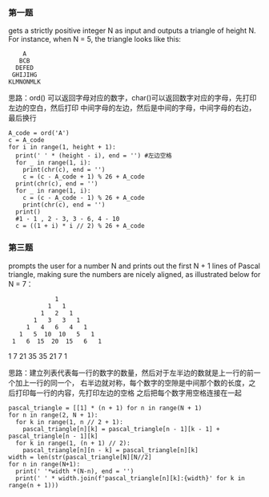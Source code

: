 ### 第一题
gets a strictly positive integer N as input and outputs a
triangle of height N. For instance, when N = 5, the triangle looks like this:

        A
       BCB
      DEFED
     GHIJIHG
    KLMNONMLK
    
思路：ord() 可以返回字母对应的数字，char()可以返回数字对应的字母，先打印左边的空白，然后打印
中间字母的左边，然后是中间的字母，中间字母的右边，最后换行

    A_code = ord('A')
    c = A_code
    for i in range(1, height + 1):
      print(' ' * (height - i), end = '') #左边空格
      for _ in range(1, i):
        print(chr(c), end = '')
        c = (c - A_code + 1) % 26 + A_code
      print(chr(c), end = '')
      for _ in range(1, i):
        c = (c - A_code - 1) % 26 + A_code
        print(chr(c), end = '')
      print()
      #1 - 1 , 2 - 3, 3 - 6, 4 - 10
      c = ((1 + i) * i // 2) % 26 + A_code


### 第三题
prompts the user for a number N and prints out the first N + 1 lines of 
Pascal triangle, making sure the numbers are nicely aligned, as illustrated
below for N = 7：

                 1
               1   1
             1   2   1
           1   3   3   1
         1   4   6   4   1
       1   5  10  10   5   1
     1   6  15  20  15   6   1
   1   7  21  35  35  21   7   1

思路：建立列表代表每一行的数字的数量，然后对于左半边的数就是上一行的前一个加上一行的同一个，
右半边就对称，每个数字的空隙是中间那个数的长度，之后打印每一行的内容，先打印左边的空格
之后把每个数字用空格连接在一起

    pascal_triangle = [[1] * (n + 1) for n in range(N + 1)
    for n in range(2, N + 1):
      for k in range(1, n // 2 + 1):
        pascal_triangle[n][k] = pascal_triangle[n - 1][k - 1] + pascal_triangle[n - 1][k]
      for k in range(1, (n + 1) // 2):
        pascal_triangle[n][n - k] = pascal_triangle[n][k]
    width = len(str(pascal_triangle[N][N//2]
    for n in range(N+1):
      print(' '*width *(N-n), end = '')
      print(' ' * width.join(f'pascal_triangle[n][k]:{width}' for k in range(n + 1)))
